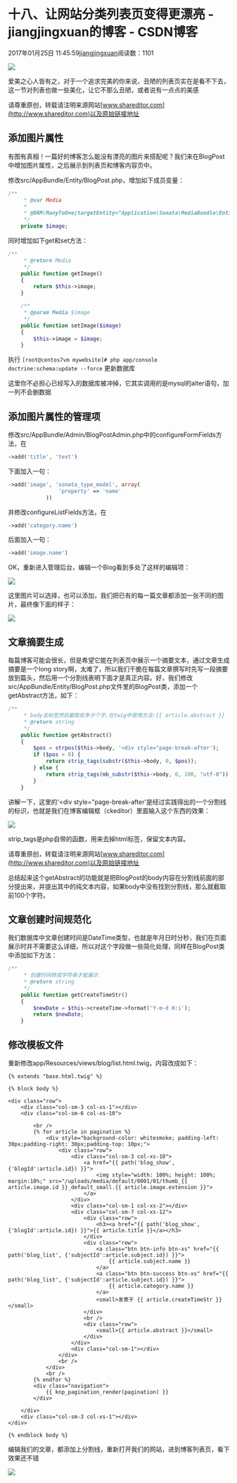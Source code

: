 # 十八、让网站分类列表页变得更漂亮 - jiangjingxuan的博客 - CSDN博客





2017年01月25日 11:45:59[jiangjingxuan](https://me.csdn.net/jiangjingxuan)阅读数：1101












![](http://www.shareditor.com/uploads/media/default/0001/01/thumb_104_default_big.png)



爱美之心人皆有之，对于一个追求完美的你来说，丑陋的列表页实在是看不下去，这一节对列表也做一些美化，让它不那么丑陋，或者说有一点点的美感

请尊重原创，转载请注明来源网站[www.shareditor.com](http://www.shareditor.com)以及原始链接地址

## 添加图片属性



有图有真相！一篇好的博客怎么能没有漂亮的图片来搭配呢？我们来在BlogPost中增加图片属性，之后展示到列表页和博客内容页中。

修改src/AppBundle/Entity/BlogPost.php，增加如下成员变量：

```php
/**
     * @var Media
     *
     * @ORM\ManyToOne(targetEntity="Application\Sonata\MediaBundle\Entity\Media")
     */
    private $image;
```



同时增加如下get和set方法：

```php
/**
     * @return Media
     */
    public function getImage()
    {
        return $this->image;
    }

    /**
     * @param Media $image
     */
    public function setImage($image)
    {
        $this->image = $image;
    }
```



执行
`[root@centos7vm mywebsite]# php app/console doctrine:schema:update --force`
更新数据库



这里你不必担心已经写入的数据库被冲掉，它其实调用的是mysql的alter语句，加一列不会删数据



## 添加图片属性的管理项



修改src/AppBundle/Admin/BlogPostAdmin.php中的configureFormFields方法，在

```php
->add('title', 'text')
```

下面加入一句：

```php
->add('image', 'sonata_type_model', array(
                'property' => 'name'
            ))
```

并修改configureListFields方法，在

```php
->add('category.name')
```

后面加入一句：

```php
->add('image.name')
```



OK，重新进入管理后台，编辑一个Blog看到多处了这样的编辑项：

![](http://www.shareditor.com/uploads/media/my-context/0001/01/0725f4cd1f70c1593f87ac15c7703c6858bd2b56.png)



这里图片可以选择，也可以添加，我们把已有的每一篇文章都添加一张不同的图片，最终像下面的样子：

![](http://www.shareditor.com/uploads/media/my-context/0001/01/8afa4beedb21f5bb8a08d2dd256333e1058f8fcc.png)





## 文章摘要生成



每篇博客可能会很长，但是希望它能在列表页中展示一个摘要文本，通过文章生成摘要是一个long story啊，太难了，所以我们干脆在每篇文章撰写时先写一段摘要放到篇头，然后用一个分割线表明下面才是真正内容。好，我们修改src/AppBundle/Entity/BlogPost.php文件里的BlogPost类，添加一个getAbstract方法，如下：

```php
/**
     * body去标签然后截取前多少个字,在twig中使用方法:{{ article.abstract }}
     * @return string
     */
    public function getAbstract()
    {
        $pos = strpos($this->body, '<div style="page-break-after');
        if ($pos > 0) {
            return strip_tags(substr($this->body, 0, $pos));
        } else {
            return strip_tags(mb_substr($this->body, 0, 100, "utf-8")) . '...';
        }
    }
```

讲解一下，这里的'<div style="page-break-after'是经过实践得出的一个分割线的标识，也就是我们在博客编辑框（ckeditor）里面输入这个东西的效果：

![](http://www.shareditor.com/uploads/media/my-context/0001/01/aa08ef7d90e3b058731aeac6b436eec6a87a7937.png)



strip_tags是php自带的函数，用来去掉html标签，保留文本内容。

请尊重原创，转载请注明来源网站[www.shareditor.com](http://www.shareditor.com)以及原始链接地址

总结起来这个getAbstract的功能就是把BlogPost的body内容在分割线前面的部分提出来，并提出其中的纯文本内容，如果body中没有找到分割线，那么就截取前100个字符。







## 文章创建时间规范化



我们数据库中文章创建时间是DateTime类型，也就是年月日时分秒，我们在页面展示时并不需要这么详细，所以对这个字段做一些简化处理，同样在BlogPost类中添加如下方法：

```php
/**
     * 创建时间转成字符串才能展示
     * @return string
     */
    public function getCreateTimeStr()
    {
        $newDate = $this->createTime->format('Y-m-d H:i');
        return $newDate;
    }
```



## 修改模板文件



重新修改app/Resources/views/blog/list.html.twig，内容改成如下：



```
{% extends "base.html.twig" %}

{% block body %}

<div class="row">
    <div class="col-sm-3 col-xs-1"></div>
    <div class="col-sm-6 col-xs-10">

        <br />
        {% for article in pagination %}
            <div style="background-color: whitesmoke; padding-left: 30px;padding-right: 30px;padding-top: 10px;">
                <div class="row">
                    <div class="col-sm-3 col-xs-10">
                        <a href="{{ path('blog_show', {'blogId':article.id}) }}">
                            <img style="width: 100%; height: 100%; margin:10%;" src="/uploads/media/default/0001/01/thumb_{{ article.image.id }}_default_small.{{ article.image.extension }}">
                        </a>
                    </div>
                    <div class="col-sm-1 col-xs-2"></div>
                    <div class="col-sm-7 col-xs-12">
                        <div class="row">
                            <h3><a href="{{ path('blog_show', {'blogId':article.id}) }}">{{ article.title }}</a></h3>
                        </div>
                        <div class="row">
                            <a class="btn btn-info btn-xs" href="{{ path('blog_list', {'subjectId':article.subject.id}) }}">
                                {{ article.subject.name }}
                            </a>
                            <a class="btn btn-success btn-xs" href="{{ path('blog_list', {'subjectId':article.subject.id}) }}">
                                {{ article.category.name }}
                            </a>
                            <small>发表于 {{ article.createTimeStr }}</small>
                        </div>
                        <br />
                        <div class="row">
                            <small>{{ article.abstract }}</small>
                        </div>
                    </div>
                    <div class="col-sm-1"></div>
                </div>
                <br />
            </div>
            <br />
        {% endfor %}
        <div class="navigation">
            {{ knp_pagination_render(pagination) }}
        </div>

    </div>
    <div class="col-sm-3 col-xs-1"></div>
</div>

{% endblock body %}
```



编辑我们的文章，都添加上分割线，重新打开我们的网站，进到博客列表页，看下效果还不错

![](http://www.shareditor.com/uploads/media/my-context/0001/01/f35f53e7fbb05c95da56a8894b29a97a2a10053e.png)





